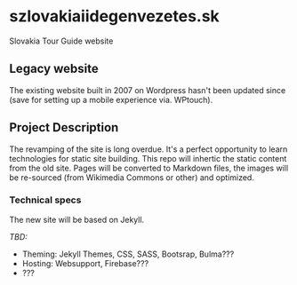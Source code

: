 # szlovakiaiidegenvezetes.sk
Slovakia Tour Guide website

## Legacy website
The existing website built in 2007 on Wordpress hasn't been updated since (save for setting up a mobile experience via. WPtouch).

## Project Description
The revamping of the site is long overdue. It's a perfect opportunity to learn technologies for static site building.
This repo will inhertic the static content from the old site. Pages will be converted to Markdown files, the images will be re-sourced (from Wikimedia Commons or other) and optimized.

### Technical specs
The new site will be based on Jekyll.

*TBD:*
- Theming: Jekyll Themes, CSS, SASS, Bootsrap, Bulma???
- Hosting: Websupport, Firebase???
- ???
